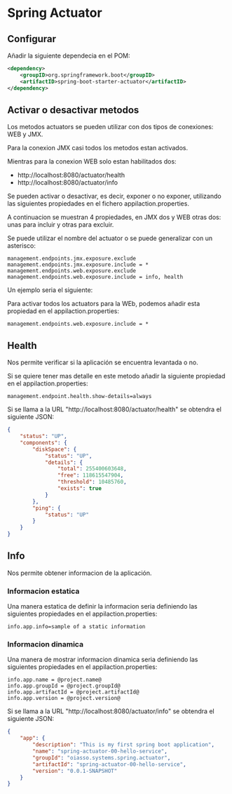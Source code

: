 # Spring Actuator

## Configurar
Añadir la siguiente dependecia en el POM:

```xml
<dependency>
    <groupID>org.springframework.boot</groupID>
    <artifactID>spring-boot-starter-actuator</artifactID>
</dependency>
```

## Activar o desactivar metodos

Los metodos actuators se pueden utilizar con dos tipos de conexiones: WEB y JMX. 

Para la conexion JMX casi todos los metodos estan activados. 

Mientras para la conexion WEB solo estan habilitados dos:

- http://localhost:8080/actuator/health
- http://localhost:8080/actuator/info

Se pueden activar o desactivar, es decir, exponer o no exponer, utilizando las siguientes propiedades en el fichero appilaction.properties. 

A continuacion se muestran 4 propiedades, en JMX dos y WEB otras dos: unas para incluir y otras para excluir. 

Se puede utilizar el nombre del actuator o se puede generalizar con un asterisco:
```
management.endpoints.jmx.exposure.exclude
management.endpoints.jmx.exposure.include = *
management.endpoints.web.exposure.exclude
management.endpoints.web.exposure.include = info, health
```

Un ejemplo seria el siguiente:

Para activar todos los actuators para la WEb, podemos añadir esta propiedad en el appilaction.properties:
```
management.endpoints.web.exposure.include = *
```


## Health
Nos permite verificar si la aplicación se encuentra levantada o no.

Si se quiere tener mas detalle en este metodo añadir la siguiente propiedad en el appilaction.properties:
```
management.endpoint.health.show-details=always
```

Si se llama a la URL "http://localhost:8080/actuator/health" se obtendra el siguiente JSON:
```json
{
	"status": "UP",
	"components": {
		"diskSpace": {
			"status": "UP",
			"details": {
				"total": 255400603648,
				"free": 118615547904,
				"threshold": 10485760,
				"exists": true
			}
		},
		"ping": {
			"status": "UP"
		}
	}
}
```

## Info
Nos permite obtener informacion de la aplicación.

### Informacion estatica
Una manera estatica de definir la informacion seria definiendo las siguientes propiedades en el appilaction.properties:
```
info.app.info=sample of a static information
```

### Informacion dinamica
Una manera de mostrar informacion dinamica seria definiendo las siguientes propiedades en el appilaction.properties:
```
info.app.name = @project.name@
info.app.groupId = @project.groupId@
info.app.artifactId = @project.artifactId@
info.app.version = @project.version@
```

Si se llama a la URL "http://localhost:8080/actuator/info" se obtendra el siguiente JSON:
```json
{
	"app": {
		"description": "This is my first spring boot application",
		"name": "spring-actuator-00-hello-service",
		"groupId": "oiasso.systems.spring.actuator",
		"artifactId": "spring-actuator-00-hello-service",
		"version": "0.0.1-SNAPSHOT"
	}
}
```





